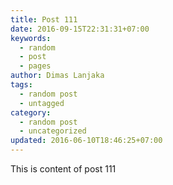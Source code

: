 ```yaml
---
title: Post 111
date: 2016-09-15T22:31:31+07:00
keywords:
  - random
  - post
  - pages
author: Dimas Lanjaka
tags:
  - random post
  - untagged
category:
  - random post
  - uncategorized
updated: 2016-06-10T18:46:25+07:00
---
```

This is content of post 111